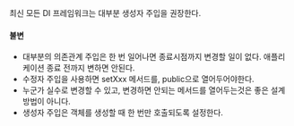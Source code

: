 최신 모든 DI 프레임워크는 대부분 생성자 주입을 권장한다.

#### 불변
- 대부분의 의존관계 주입은 한 번 일어나면 종료시점까지 변경할 일이 없다. 애플리케이션 종료 전까지 변하면 안된다.
-  수정자 주입을 사용하면 setXxx 메서드를, public으로 열어두어야한다.
- 누군가 실수로 변경할 수 있고, 변경하면 안되는 메서드를 열어두는것은 좋은 설계 방법이 아니다.
- 생성자 주입은 객체를 생성할 때 한 번만 호출되도록 설정한다.

